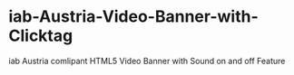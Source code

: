 # iab-Austria-Video-Banner-with-Clicktag
iab Austria comlipant HTML5 Video Banner with Sound on and off Feature
